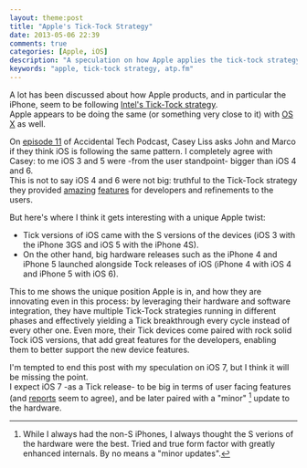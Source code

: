 ```yaml
---
layout: theme:post
title: "Apple's Tick-Tock Strategy"
date: 2013-05-06 22:39
comments: true
categories: [Apple, iOS]
description: "A speculation on how Apple applies the tick-tock strategy to both hardware and software"
keywords: "apple, tick-tock strategy, atp.fm"
---
```

A lot has been discussed about how Apple products, and in particular the iPhone, seem to be following [Intel's Tick-Tock strategy](http://en.m.wikipedia.org/wiki/Intel_Tick-Tock).  
Apple appears to be doing the same (or something very close to it) with [OS X](http://arstechnica.com/apple/2012/07/os-x-10-8/23/#x-recommendations) as well.

On [episode 11](http://atp.fm/episodes/11-a-particularly-exuberant-adolescence) of Accidental Tech Podcast, Casey Liss asks John and Marco if they think iOS is following the same pattern.
I completely agree with Casey: to me iOS 3 and 5 were -from the user standpoint- bigger than iOS 4 and 6.  
This is not to say iOS 4 and 6 were not big: truthful to the Tick-Tock strategy they provided [amazing](http://developer.apple.com/library/ios/documentation/cocoa/Conceptual/Blocks/Articles/00_Introduction.html) [features](http://developer.apple.com/library/ios/documentation/uikit/reference/UICollectionView_class/Reference/Reference.html) for developers and refinements to the users.

But here's where I think it gets interesting with a unique Apple twist:

- Tick versions of iOS came with the S versions of the devices (iOS 3 with the iPhone 3GS and iOS 5 with the iPhone 4S).
- On the other hand, big hardware releases such as the iPhone 4 and iPhone 5 launched alongside Tock releases of iOS (iPhone 4 with iOS 4 and iPhone 5 with iOS 6).

This to me shows the unique position Apple is in, and how they are innovating even in this process: by leveraging their hardware and software integration, they have multiple Tick-Tock strategies  running in different phases and effectively yielding a Tick breakthrough every cycle instead of every other one. 
Even more, their Tick devices come paired with rock solid Tock iOS versions, that add great features for the developers, enabling them to better support the new device features.

I'm tempted to end this post with my speculation on iOS 7, but I think it will be missing the point.  
I expect iOS 7 -as a Tick release- to be big in terms of user facing features (and [reports](http://9to5mac.com/2013/04/29/jony-ive-paints-a-fresh-yet-familiar-look-for-ios-7/) seem to agree), and be later paired with a "minor" [^SMinor] update to the hardware.


[^SMinor]: While I always had the non-S iPhones, I always thought the S verions of the hardware were the best. Tried and true form factor with greatly enhanced internals. By no means a "minor updates".